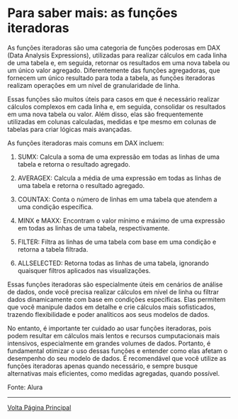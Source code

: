 # Para saber mais: as funções iteradoras

As funções iteradoras são uma categoria de funções poderosas em DAX (Data Analysis Expressions), utilizadas para realizar cálculos em cada linha de uma tabela e, em seguida, retornar os resultados em uma nova tabela ou um único valor agregado. Diferentemente das funções agregadoras, que fornecem um único resultado para toda a tabela, as funções iteradoras realizam operações em um nível de granularidade de linha.

Essas funções são muitos úteis para casos em que é necessário realizar cálculos complexos em cada linha e, em seguida, consolidar os resultados em uma nova tabela ou valor. Além disso, elas são frequentemente utilizadas em colunas calculadas, medidas e tpe mesmo em colunas de tabelas para criar lógicas mais avançadas.

As funções iteradoras mais comuns em DAX incluem:

1. SUMX: Calcula a soma de uma expressão em todas as linhas de uma tabela e retorna o resultado agregado.

2. AVERAGEX: Calcula a média de uma expressão em todas as linhas de uma tabela e retorna o resultado agregado.

3. COUNTAX: Conta o número de linhas em uma tabela que atendem a uma condição específica.

4. MINX e MAXX: Encontram o valor mínimo e máximo de uma expressão em todas as linhas de uma tabela, respectivamente.

5. FILTER: Filtra as linhas de uma tabela com base em uma condição e retorna a tabela filtrada.

6. ALLSELECTED: Retorna todas as linhas de uma tabela, ignorando quaisquer filtros aplicados nas visualizações.

Essas funções iteradoras são especialmente úteis em cenários de análise de dados, onde você precisa realizar cálculos em nível de linha ou filtrar dados dinamicamente com base em condições específicas. Elas permitem que você manipule dados em detalhe e crie cálculos mais sofisticados, trazendo flexibilidade e poder analíticos aos seus modelos de dados.

No entanto, é importante ter cuidado ao usar funções iteradoras, pois podem resultar em cálculos mais lentos e recursos cumputacionais mais intensivos, especialmente em grandes volumes de dados. Portanto, é fundamental otimizar o uso dessas funções e entender como elas afetam o desempenho do seu modelo de dados. É recomendável que você utilize as funções iteradoras apenas quando necessário, e sempre busque alternativas mais eficientes, como medidas agregadas, quando possível.

Fonte: Alura


---------------------
[Volta Página Principal](/README.md)